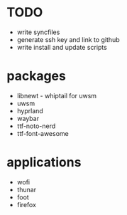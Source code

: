 # TODO
- write syncfiles
- generate ssh key and link to github
- write install and update scripts

# packages
- libnewt - whiptail for uwsm
- uwsm
- hyprland
- waybar
- ttf-noto-nerd
- ttf-font-awesome

# applications
- wofi
- thunar
- foot
- firefox
